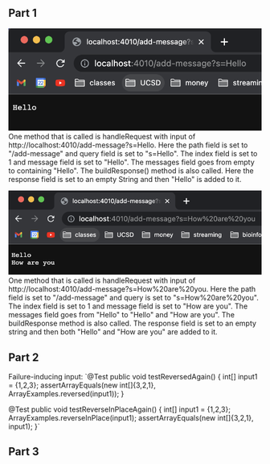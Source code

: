 ## Part 1

![addMessage1](addMessage1.png)  
One method that is called is handleRequest with input of http://localhost:4010/add-message?s=Hello. Here the path field is set to "/add-message" and query field is set to "s=Hello". The index field is set to 1 and message field is set to "Hello". The messages field goes from empty to containing "Hello". The buildResponse() method is also called. Here the response field is set to an empty String and then "Hello" is added to it.

![addMessage2](addMessage2.png)
One method that is called is handleRequest with input of http://localhost:4010/add-message?s=How%20are%20you. Here the path field is set to "/add-message" and query is set to "s=How%20are%20you". The index field is set to 1 and message field is set to "How are you". The messages field goes from "Hello" to "Hello" and "How are you". The buildResponse method is also called. The response field is set to an empty string and then both "Hello" and "How are you" are added to it.

## Part 2

Failure-inducing input:
`@Test
 public void testReversedAgain() {
   int[] input1 = {1,2,3};
   assertArrayEquals(new int[]{3,2,1}, ArrayExamples.reversed(input1));
 }


 @Test
 public void testReverseInPlaceAgain() {
   int[] input1 = {1,2,3};
   ArrayExamples.reverseInPlace(input1);
   assertArrayEquals(new int[]{3,2,1}, input1);
 }`


## Part 3
